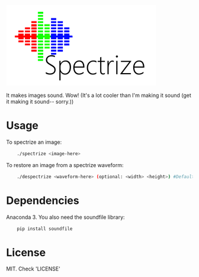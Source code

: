 ![Spectrize](logo.png)

It makes images sound. Wow! (It's a lot cooler than I'm making it sound (get it making it sound-- sorry.))

# Usage
To spectrize an image:
```bash
    ./spectrize <image-here>
```

To restore an image from a spectrize waveform:
```bash
    ./despectrize <waveform-here> (optional: <width> <height>) #Default width/height 800x600
```

# Dependencies
Anaconda 3. You also need the soundfile library:

```bash
    pip install soundfile
```

# License
MIT. Check 'LICENSE'
